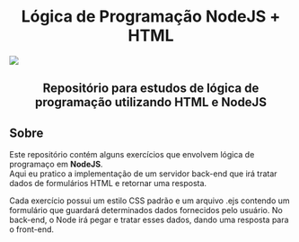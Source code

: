 <h1 align="center">Lógica de Programação NodeJS + HTML </h1>
<img src="https://static.imasters.com.br/wp-content/uploads/2018/02/nodejs_logo_green.jpg">

<h2 align="center">Repositório para estudos de lógica de programação utilizando HTML e NodeJS</h2>


<h2> Sobre</h2>

<p>
  Este repositório contém alguns exercícios que envolvem lógica de programaço em <strong>NodeJS</strong>.<br>
  Aqui eu pratico a implementação de um servidor back-end que irá tratar dados de formulários HTML e retornar
  uma resposta.
</p>
<p>
  Cada exercício possui um estilo CSS padrão e um arquivo .ejs contendo um formulário que guardará determinados
  dados fornecidos pelo usuário. No back-end, o Node irá pegar e tratar esses dados, dando uma resposta para o
  front-end.
</p>
